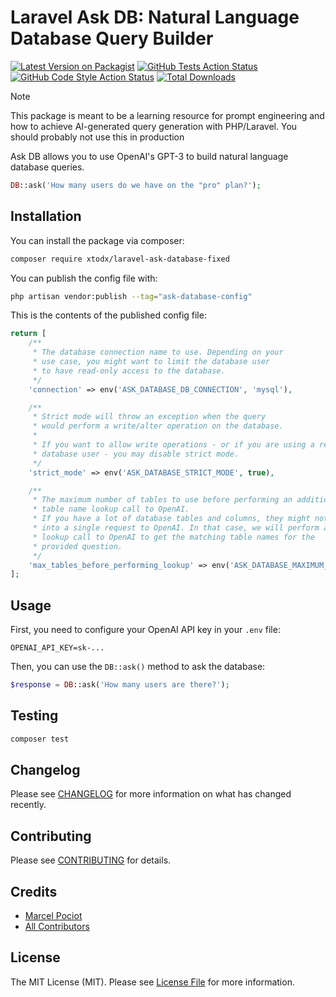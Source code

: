 # Laravel Ask DB: Natural Language Database Query Builder

[![Latest Version on Packagist](https://img.shields.io/packagist/v/xtodx/laravel-ask-database-fixed.svg?style=flat-square)](https://packagist.org/packages/xtodx/laravel-ask-database-fixed)
[![GitHub Tests Action Status](https://img.shields.io/github/actions/workflow/status/xtodx/laravel-ask-database-fixed/run-tests.yml?branch=main&label=tests&style=flat-square)](https://github.com/xtodx/laravel-ask-database-fixed/actions?query=workflow%3Arun-tests+branch%3Amain)
[![GitHub Code Style Action Status](https://img.shields.io/github/actions/workflow/status/xtodx/laravel-ask-database-fixed/fix-php-code-style-issues.yml?branch=main&label=code%20style&style=flat-square)](https://github.com/xtodx/laravel-ask-database-fixed/actions?query=workflow%3A"Fix+PHP+code+style+issues"+branch%3Amain)
[![Total Downloads](https://img.shields.io/packagist/dt/xtodx/laravel-ask-database-fixed.svg?style=flat-square)](https://packagist.org/packages/xtodx/laravel-ask-database-fixed)

> [!NOTE]  
> This package is meant to be a learning resource for prompt engineering and how to achieve AI-generated query generation with PHP/Laravel. You should probably not use this in production


Ask DB allows you to use OpenAI's GPT-3 to build natural language database queries.

```php
DB::ask('How many users do we have on the "pro" plan?');
```

## Installation

You can install the package via composer:

```bash
composer require xtodx/laravel-ask-database-fixed
```

You can publish the config file with:

```bash
php artisan vendor:publish --tag="ask-database-config"
```

This is the contents of the published config file:

```php
return [
    /**
     * The database connection name to use. Depending on your
     * use case, you might want to limit the database user
     * to have read-only access to the database.
     */
    'connection' => env('ASK_DATABASE_DB_CONNECTION', 'mysql'),

    /**
     * Strict mode will throw an exception when the query
     * would perform a write/alter operation on the database.
     *
     * If you want to allow write operations - or if you are using a read-only
     * database user - you may disable strict mode.
     */
    'strict_mode' => env('ASK_DATABASE_STRICT_MODE', true),

    /**
     * The maximum number of tables to use before performing an additional
     * table name lookup call to OpenAI.
     * If you have a lot of database tables and columns, they might not fit
     * into a single request to OpenAI. In that case, we will perform a
     * lookup call to OpenAI to get the matching table names for the
     * provided question.
     */
    'max_tables_before_performing_lookup' => env('ASK_DATABASE_MAXIMUM_TABLES', 15),
];
```

## Usage

First, you need to configure your OpenAI API key in your `.env` file:

```dotenv
OPENAI_API_KEY=sk-...
```

Then, you can use the `DB::ask()` method to ask the database:

```php
$response = DB::ask('How many users are there?');
```

## Testing

```bash
composer test
```

## Changelog

Please see [CHANGELOG](CHANGELOG.md) for more information on what has changed recently.

## Contributing

Please see [CONTRIBUTING](CONTRIBUTING.md) for details.

## Credits

- [Marcel Pociot](https://github.com/mpociot)
- [All Contributors](../../contributors)

## License

The MIT License (MIT). Please see [License File](LICENSE.md) for more information.
